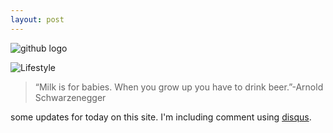 ```yaml
---
layout: post
---
```


![github logo](http://upload.wikimedia.org/wikipedia/commons/b/b3/GitHub.svg)


![Lifestyle](https://farm8.staticflickr.com/7561/16149093279_e2d552f3bd_b.jpg)

>“Milk is for babies. When you grow up you have to drink beer.”-Arnold Schwarzenegger 

some updates for today on this site.
I'm including comment using [disqus]( https://disqus.com/).


